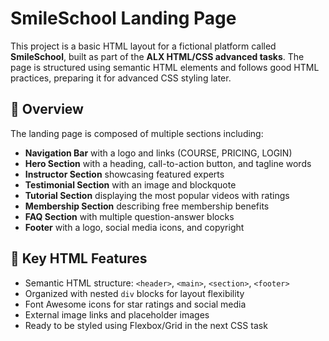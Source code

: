 # SmileSchool Landing Page

This project is a basic HTML layout for a fictional platform called **SmileSchool**, built as part of the **ALX HTML/CSS advanced tasks**. The page is structured using semantic HTML elements and follows good HTML practices, preparing it for advanced CSS styling later.

## 📄 Overview

The landing page is composed of multiple sections including:

- **Navigation Bar** with a logo and links (COURSE, PRICING, LOGIN)
- **Hero Section** with a heading, call-to-action button, and tagline words
- **Instructor Section** showcasing featured experts
- **Testimonial Section** with an image and blockquote
- **Tutorial Section** displaying the most popular videos with ratings
- **Membership Section** describing free membership benefits
- **FAQ Section** with multiple question-answer blocks
- **Footer** with a logo, social media icons, and copyright

## 🧠 Key HTML Features

- Semantic HTML structure: `<header>`, `<main>`, `<section>`, `<footer>`
- Organized with nested `div` blocks for layout flexibility
- Font Awesome icons for star ratings and social media
- External image links and placeholder images
- Ready to be styled using Flexbox/Grid in the next CSS task



